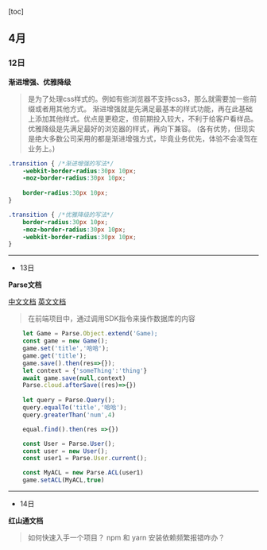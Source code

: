 [toc]
## 4月

### 12日

**渐进增强、优雅降级**
> 是为了处理css样式的。例如有些浏览器不支持css3，那么就需要加一些前缀或者用其他方式。
渐进增强就是先满足最基本的样式功能，再在此基础上添加其他样式。优点是更稳定，但前期投入较大，不利于给客户看样品。
优雅降级是先满足最好的浏览器的样式，再向下兼容。
(各有优势，但现实是绝大多数公司采用的都是渐进增强方式，毕竟业务优先，体验不会凌驾在业务上。)
```css
.transition { /*渐进增强的写法*/
    -webkit-border-radius:30px 10px;
    -moz-border-radius:30px 10px;
    
    border-radius:30px 10px;
}

.transition { /*优雅降级的写法*/
    border-radius:30px 10px;
    -moz-border-radius:30px 10px;
    -webkit-border-radius:30px 10px;
}
```
---
- 13日

**Parse文档**

[中文文档](https://parse-zh.buzhundong.com/relation.html)
[英文文档](https://docs.parseplatform.org/js/guide/#objects)
> 在前端项目中，通过调用SDK指令来操作数据库的内容  
```js
    let Game = Parse.Object.extend('Game);
    const game = new Game();
    game.set('title','哈哈');
    game.get('title');
    game.save().then(res=>{});
    let context = {'someThing':'thing'}
    await game.save(null,context)
    Parse.cloud.afterSave((res)=>{})
    
    let query = Parse.Query();
    query.equalTo('title','哈哈');
    query.greaterThan('num',4)

    equal.find().then(res =>{})

    const User = Parse.User();
    const user = new User();
    const user1 = Parse.User.current();

    const MyACL = new Parse.ACL(user1)
    game.setACL(MyACL,true)
```
---
- 14日

 **红山通文档**
> 如何快速入手一个项目？  npm 和 yarn 安装依赖频繁报错咋办？

